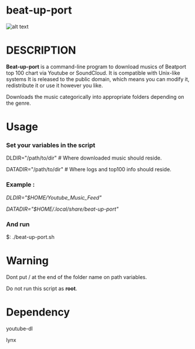 # beat-up-port

![alt text](https://i.imgur.com/sWsVRVr.png "Beat-up-port Logo")

# DESCRIPTION
**Beat-up-port** is a command-line program to download musics of Beatport top 100 chart via Youtube or SoundCloud. It is compatible with Unix-like systems It is released to the public domain, which means you can modify it, redistribute it or use it however you like.

Downloads the music categorically into appropriate folders depending on the genre.

# Usage
### Set your variables in the script
DLDIR="/path/to/dir" # Where  downloaded music should reside.      

DATADIR="/path/to/dir" # Where logs and top100 info should reside.

### Example :
_DLDIR="$HOME/Youtube_Music_Feed"_

_DATADIR="$HOME/.local/share/beat-up-port"_

### And run
$: ./beat-up-port.sh

# Warning
Dont put / at the end of the folder name on path variables.

Do not run this script as **root**.

# Dependency
youtube-dl

lynx
